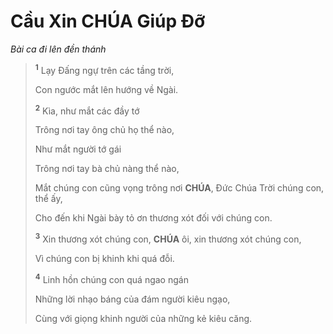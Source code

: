 # Cầu Xin **CHÚA** Giúp Đỡ
*Bài ca đi lên đền thánh*

> <sup><b>1</b></sup> Lạy Đấng ngự trên các tầng trời,
>
> Con ngước mắt lên hướng về Ngài.
>
> <sup><b>2</b></sup> Kìa, như mắt các đầy tớ
>
> Trông nơi tay ông chủ họ thể nào,
>
> Như mắt người tớ gái
>
> Trông nơi tay bà chủ nàng thể nào,
>
> Mắt chúng con cũng vọng trông nơi **CHÚA**, Đức Chúa Trời chúng con, thể ấy,
>
> Cho đến khi Ngài bày tỏ ơn thương xót đối với chúng con.
>
> <sup><b>3</b></sup> Xin thương xót chúng con, **CHÚA** ôi, xin thương xót chúng con,
>
> Vì chúng con bị khinh khi quá đỗi.
>
> <sup><b>4</b></sup> Linh hồn chúng con quá ngao ngán
>
> Những lời nhạo báng của đám người kiêu ngạo,
>
> Cùng với giọng khinh người của những kẻ kiêu căng.